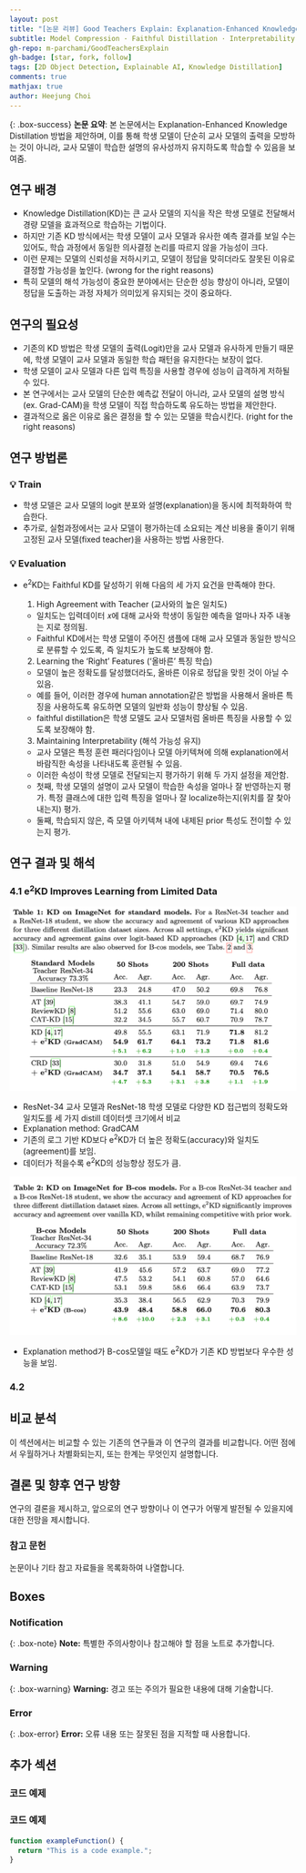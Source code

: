 ```yaml
---
layout: post
title: "[논문 리뷰] Good Teachers Explain: Explanation-Enhanced Knowledge Distillation(ECCV 2024)"
subtitle: Model Compression · Faithful Distillation · Interpretability
gh-repo: m-parchami/GoodTeachersExplain
gh-badge: [star, fork, follow]
tags: [2D Object Detection, Explainable AI, Knowledge Distillation]
comments: true
mathjax: true
author: Heejung Choi
---
```


{: .box-success}
**논문 요약**: 본 논문에서는 Explanation-Enhanced Knowledge Distillation 방법을 제안하며, 이를 통해 학생 모델이 단순히 교사 모델의 출력을 모방하는 것이 아니라, 교사 모델이 학습한 설명의 유사성까지 유지하도록 학습할 수 있음을 보여줌. 

## 연구 배경
- Knowledge Distillation(KD)는 큰 교사 모델의 지식을 작은 학생 모델로 전달해서 경량 모델을 효과적으로 학습하는 기법이다. 
- 하지만 기존 KD 방식에서는 학생 모델이 교사 모델과 유사한 예측 결과를 보일 수는 있어도, 학습 과정에서 동일한 의사결정 논리를 따르지 않을 가능성이 크다. 
- 이런 문제는 모델의 신뢰성을 저하시키고, 모델이 정답을 맞히더라도 잘못된 이유로 결정할 가능성을 높인다. (wrong for the right reasons)
- 특히 모델의 해석 가능성이 중요한 분야에서는 단순한 성능 향상이 아니라, 모델이 정답을 도출하는 과정 자체가 의미있게 유지되는 것이 중요하다.

## 연구의 필요성
- 기존의 KD 방법은 학생 모델의 출력(Logit)만을 교사 모델과 유사하게 만들기 때문에, 학생 모델이 교사 모델과 동일한 학습 패턴을 유지한다는 보장이 없다.
- 학생 모델이 교사 모델과 다른 입력 특징을 사용할 경우에 성능이 급격하게 저하될 수 있다.
- 본 연구에서는 교사 모델의 단순한 예측값 전달이 아니라, 교사 모델의 설명 방식(ex. Grad-CAM)을 학생 모델이 직접 학습하도록 유도하는 방법을 제안한다.
- 결과적으로 옳은 이유로 옳은 결정을 할 수 있는 모델을 학습시킨다. (right for the right reasons)


## 연구 방법론
### 💡 Train
- 학생 모델은 교사 모델의 logit 분포와 설명(explanation)을 동시에 최적화하여 학습한다.
- 추가로, 실험과정에서는 교사 모델이 평가하는데 소요되는 계산 비용을 줄이기 위해 고정된 교사 모델(fixed teacher)을 사용하는 방법 사용한다.

### 💡 Evaluation
- e<sup>2</sup>KD는 Faithful KD를 달성하기 위해 다음의 세 가지 요건을 만족해야 한다.

  1) High Agreement with Teacher (교사와의 높은 일치도)
  - 일치도는 입력데이터 𝑥에 대해 교사와 학생이 동일한 예측을 얼마나 자주 내놓는 지로 정의됨.
  - Faithful KD에서는 학생 모델이 주어진 샘플에 대해 교사 모델과 동일한 방식으로 분류할 수 있도록, 즉 일치도가 높도록 보장해야 함.
  
  2) Learning the ‘Right’ Features (‘올바른’ 특징 학습)
  - 모델이 높은 정확도를 달성했더라도, 올바른 이유로 정답을 맞힌 것이 아닐 수 있음. 
  - 예를 들어, 이러한 경우에 human annotation같은 방법을 사용해서 올바른 특징을 사용하도록 유도하면 모델의 일반화 성능이 향상될 수 있음.
  - faithful distillation은 학생 모델도 교사 모델처럼 올바른 특징을 사용할 수 있도록 보장해야 함. 

  3) Maintaining Interpretability (해석 가능성 유지)
  - 교사 모델은 특정 훈련 패러다임이나 모델 아키텍쳐에 의해 explanation에서 바람직한 속성을 나타내도록 훈련될 수 있음.
  - 이러한 속성이 학생 모델로 전달되는지 평가하기 위해 두 가지 설정을 제안함.
  - 첫째, 학생 모델의 설명이 교사 모델이 학습한 속성을 얼마나 잘 반영하는지 평가. 특정 클래스에 대한 입력 특징을 얼마나 잘 localize하는지(위치를 잘 찾아내는지) 평가.
  - 둘째, 학습되지 않은, 즉 모델 아키텍쳐 내에 내제된 prior 특성도 전이할 수 있는지 평가. 
  

## 연구 결과 및 해석
### 4.1  e<sup>2</sup>KD Improves Learning from Limited Data 
![e2kd-table2](assets/img/e2kd-table1.png)
- ResNet-34 교사 모델과 ResNet-18 학생 모델로 다양한 KD 접근법의 정확도와 일치도를 세 가지 distill 데이터셋 크기에서 비교
- Explanation method: GradCAM
- 기존의 로그 기반 KD보다 e<sup>2</sup>KD가 더 높은 정확도(accuracy)와 일치도(agreement)를 보임.
- 데이터가 적을수록 e<sup>2</sup>KD의 성능향상 정도가 큼.

![e2kd-table2](assets/img/e2kd-table2.png)
- Explanation method가 B-cos모델일 때도 e<sup>2</sup>KD가 기존 KD 방법보다 우수한 성능을 보임.

### 4.2 

## 비교 분석

이 섹션에서는 비교할 수 있는 기존의 연구들과 이 연구의 결과를 비교합니다. 어떤 점에서 우월하거나 차별화되는지, 또는 한계는 무엇인지 설명합니다.

## 결론 및 향후 연구 방향

연구의 결론을 제시하고, 앞으로의 연구 방향이나 이 연구가 어떻게 발전될 수 있을지에 대한 전망을 제시합니다.

### 참고 문헌

논문이나 기타 참고 자료들을 목록화하여 나열합니다.

## Boxes

### Notification

{: .box-note}
**Note:** 특별한 주의사항이나 참고해야 할 점을 노트로 추가합니다.

### Warning

{: .box-warning}
**Warning:** 경고 또는 주의가 필요한 내용에 대해 기술합니다.

### Error

{: .box-error}
**Error:** 오류 내용 또는 잘못된 점을 지적할 때 사용합니다.

## 추가 섹션

### 코드 예제

### 코드 예제

```javascript
function exampleFunction() {
  return "This is a code example.";
}

